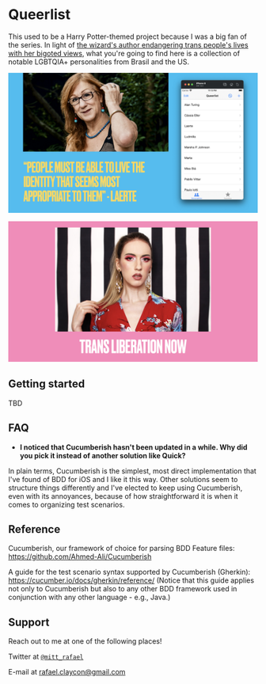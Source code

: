 # Queerlist

This used to be a Harry Potter-themed project because I was a big fan of the series. In light of [the wizard's author endangering trans people's lives with her bigoted views](https://youtu.be/7gDKbT_l2us), what you're going to find here is a collection of notable LGBTQIA+ personalities from Brasil and the US.

![The iOS Simulator running Queerlist beside a picture of Brazilian cartoonist Laerte and her quote "People must be able to live the identity that seems most appropriate to them".](Images/Banner1.png)

![A picture of trans YouTuber Natalie Wynn wearing a red blouse and golden earrings over a pink background with the words Trans Liberation Now underneath.](Images/Banner2.png)

## Getting started

TBD

## FAQ

- **I noticed that Cucumberish hasn't been updated in a while. Why did you pick it instead of another solution like Quick?**

In plain terms, Cucumberish is the simplest, most direct implementation that I've found of BDD for iOS and I like it this way. Other solutions seem to structure things differently and I've elected to keep using Cucumberish, even with its annoyances, because of how straightforward it is when it comes to organizing test scenarios.

## Reference

Cucumberish, our framework of choice for parsing BDD Feature files: https://github.com/Ahmed-Ali/Cucumberish

A guide for the test scenario syntax supported by Cucumberish (Gherkin): https://cucumber.io/docs/gherkin/reference/ (Notice that this guide applies not only to Cucumberish but also to any other BDD framework used in conjunction with any other language - e.g., Java.)

## Support

Reach out to me at one of the following places!

Twitter at <a href="http://twitter.com/mitt_rafael" target="_blank">`@mitt_rafael`</a>

E-mail at rafael.claycon@gmail.com

